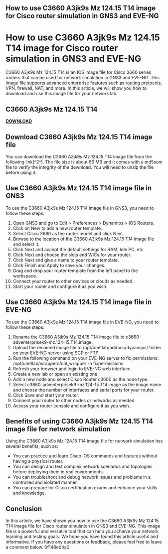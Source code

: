 ## How to use C3660 A3jk9s Mz 124.15 T14 image for Cisco router simulation in GNS3 and EVE-NG

  
# How to use C3660 A3jk9s Mz 124.15 T14 image for Cisco router simulation in GNS3 and EVE-NG
 
C3660 A3jk9s Mz 124.15 T14 is an IOS image file for Cisco 3660 series routers that can be used for network simulation in GNS3 and EVE-NG. This image file supports advanced enterprise features such as routing protocols, VPN, firewall, NAT, and more. In this article, we will show you how to download and use this image file for your network lab.
 
## C3660 A3jk9s Mz 124.15 T14


[**DOWNLOAD**](https://persifalque.blogspot.com/?d=2tKDc3)

 
## Download C3660 A3jk9s Mz 124.15 T14 image file
 
You can download the C3660 A3jk9s Mz 124.15 T14 image file from the following link[^2^]. The file size is about 86 MB and it comes with a md5sum file to verify the integrity of the download. You will need to unzip the file before using it.
 
## Use C3660 A3jk9s Mz 124.15 T14 image file in GNS3
 
To use the C3660 A3jk9s Mz 124.15 T14 image file in GNS3, you need to follow these steps:
 
1. Open GNS3 and go to Edit > Preferences > Dynamips > IOS Routers.
2. Click on New to add a new router template.
3. Select Cisco 3660 as the router model and click Next.
4. Browse to the location of the C3660 A3jk9s Mz 124.15 T14 image file and select it.
5. Click Next and accept the default settings for RAM, Idle PC, etc.
6. Click Next and choose the slots and WICs for your router.
7. Click Next and give a name to your router template.
8. Click Finish and Apply to save your changes.
9. Drag and drop your router template from the left panel to the workspace.
10. Connect your router to other devices or clouds as needed.
11. Start your router and configure it as you wish.

## Use C3660 A3jk9s Mz 124.15 T14 image file in EVE-NG
 
To use the C3660 A3jk9s Mz 124.15 T14 image file in EVE-NG, you need to follow these steps:

1. Rename the C3660 A3jk9s Mz 124.15 T14 image file to c3660-adventerprisek9-mz.124-15.T14.image.
2. Upload the renamed image file to /opt/unetlab/addons/dynamips/ folder on your EVE-NG server using SCP or FTP.
3. Run the following command on your EVE-NG server to fix permissions: /opt/unetlab/wrappers/unl\_wrapper -a fixpermissions
4. Refresh your browser and login to EVE-NG web interface.
5. Create a new lab or open an existing one.
6. Add a new node and select Cisco Router c3600 as the node type.
7. Select c3660-adventerprisek9-mz.124-15.T14.image as the image name and choose the number of interfaces and serial ports for your router.
8. Click Save and start your router.
9. Connect your router to other nodes or networks as needed.
10. Access your router console and configure it as you wish.

## Benefits of using C3660 A3jk9s Mz 124.15 T14 image file for network simulation
 
Using the C3660 A3jk9s Mz 124.15 T14 image file for network simulation has several benefits, such as:

- You can practice and learn Cisco IOS commands and features without having a physical router.
- You can design and test complex network scenarios and topologies before deploying them in real environments.
- You can troubleshoot and debug network issues and problems in a controlled and isolated manner.
- You can prepare for Cisco certification exams and enhance your skills and knowledge.

## Conclusion
 
In this article, we have shown you how to use the C3660 A3jk9s Mz 124.15 T14 image file for Cisco router simulation in GNS3 and EVE-NG. This image file is a powerful and versatile tool that can help you achieve your network learning and testing goals. We hope you have found this article useful and informative. If you have any questions or feedback, please feel free to leave a comment below.
 0f148eb4a0
